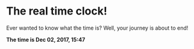 # The real time clock!

Ever wanted to know what the time is? Well, your journey is about to end!

**The time is Dec 02, 2017, 15:47**